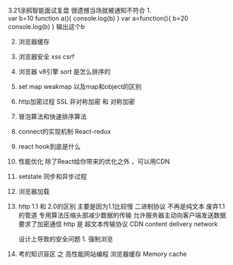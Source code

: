 3.21涂鸦智能面试复盘 很遗憾当场就被通知不符合
1.  
var b=10
function a(){
    console.log(b)
}
var a=function(){
    b=20
    console.log(b)
}
输出这个b

2.  浏览器缓存
3.  浏览器安全 xss csrf
4.  浏览器 v8引擎 sort 是怎么排序的
5.  set map weakmap 以及map和object的区别
6.  http加密过程 SSL 非对称加密 和 对称加密
7.  冒泡算法和快速排序算法
8.  connect的实现机制 React-redux 
9.  react hook到底是什么
10. 性能优化 除了React给你带来的优化之外 ，可以用CDN
11. setstate 同步和异步过程
12. 浏览器加载
13. http 1.1 和 2.0的区别
     主要是因为1.1比较慢
     二进制协议 不再是纯文本 废弃1.1的管道 专用算法压缩头部减少数据的传输
     允许服务器主动向客户端发送数据 要求了加密通信
     http 是 超文本传输协议
     CDN content delivery network

    设计上导致的安全问题
        1. 强制浏览

14. 考的知识盲区 之 高性能网站编程
    浏览器缓存
        Memory cache
